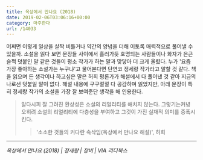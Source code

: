 ```yaml
---
title: 옥상에서 만나요 (2018)
date: 2019-02-06T03:06:16+00:00
category: 마주한다
url: /14033
---
```


어쩌면 이렇게 일상을 살짝 비틀거나 약간의 양념을 더해 이토록 매력적으로 풀어낼 수 있을까. 소설을 읽다 보면 문장들 사이에서 흘러가듯 호명되는 사람들이나 화자가 은근슬쩍 덧붙인 말 같은 것들이 평소 작가가 하는 말과 맞닿아 더 크게 울렸다. 누가 '요즘 가장 좋아하는 소설가는 누구냐'고 물어본다면 단연코 정세랑 작가라고 말할 것 같다. 책을 읽으며 든 생각이나 하고싶은 말은 허희 평론가가 해설에서 다 풀어낸 것 같아 지금의 나로선 덧붙일 말이 없다. 해설 내용에 구구절절 다 공감하며 읽었지만, 아래 문장이 특히 정세랑 작가의 소설을 가장 잘 보여준단 생각을 해 인용한다.

> 알다시피 잘 그려진 환상성은 소설의 리얼리티를 해치지 않는다. 그렇기는커녕 오히려 소설의 리얼리티에 다층성을 부여하고 그것이 가진 실재적 의미를 증폭시킨다.
>
> > '소소한 것들의 커다란 속삭임(옥상에서 만나요 해설)', 허희

---

_옥상에서 만나요 (2018) | 정세랑 | 창비 | VIA 리디북스_
